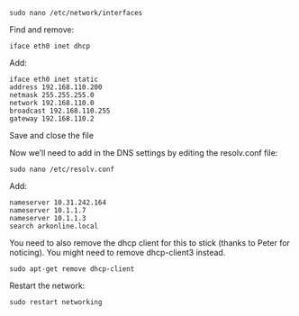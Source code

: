```
sudo nano /etc/network/interfaces
```
Find and remove:
```
iface eth0 inet dhcp
```
Add:
```
iface eth0 inet static
address 192.168.110.200
netmask 255.255.255.0
network 192.168.110.0
broadcast 192.168.110.255
gateway 192.168.110.2
```
Save and close the file

Now we’ll need to add in the DNS settings by editing the resolv.conf file:

```
sudo nano /etc/resolv.conf
```
Add:
```
nameserver 10.31.242.164
nameserver 10.1.1.7
nameserver 10.1.1.3
search arkonline.local
```

You need to also remove the dhcp client for this to stick (thanks to Peter for noticing). You might need to remove dhcp-client3 instead.

```
sudo apt-get remove dhcp-client
```

Restart the network:
```
sudo restart networking
```
